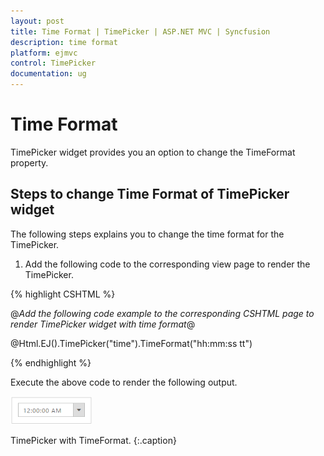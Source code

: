 ```yaml
---
layout: post
title: Time Format | TimePicker | ASP.NET MVC | Syncfusion
description: time format
platform: ejmvc
control: TimePicker
documentation: ug
---
```


# Time Format

TimePicker widget provides you an option to change the TimeFormat property.

## Steps to change Time Format of TimePicker widget

The following steps explains you to change the time format for the TimePicker.

1. Add the following code to the corresponding view page to render the TimePicker.



{% highlight CSHTML %}

@*Add the following code example to the corresponding CSHTML page to render TimePicker widget with time format*@

@Html.EJ().TimePicker("time").TimeFormat("hh:mm:ss tt")

{% endhighlight %}


Execute the above code to render the following output.

![](Time-Format_images/Time-Format_img1.png)

TimePicker with TimeFormat.
{:.caption}
